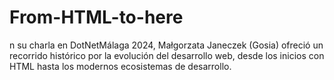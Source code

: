 # From-HTML-to-here
n su charla en DotNetMálaga 2024, Małgorzata Janeczek (Gosia) ofreció un recorrido histórico por la evolución del desarrollo web, desde los inicios con HTML hasta los modernos ecosistemas de desarrollo.
